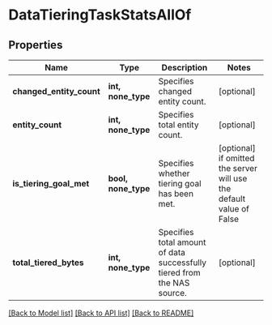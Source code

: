 # DataTieringTaskStatsAllOf


## Properties
Name | Type | Description | Notes
------------ | ------------- | ------------- | -------------
**changed_entity_count** | **int, none_type** | Specifies changed entity count. | [optional] 
**entity_count** | **int, none_type** | Specifies total entity count. | [optional] 
**is_tiering_goal_met** | **bool, none_type** | Specifies whether tiering goal has been met. | [optional]  if omitted the server will use the default value of False
**total_tiered_bytes** | **int, none_type** | Specifies total amount of data successfully tiered from the NAS source. | [optional] 

[[Back to Model list]](../README.md#documentation-for-models) [[Back to API list]](../README.md#documentation-for-api-endpoints) [[Back to README]](../README.md)


